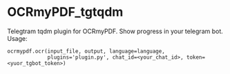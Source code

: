 # OCRmyPDF_tgtqdm
Telegtram tqdm plugin for OCRmyPDF. Show progress in your telegram bot. 
Usage:
```
ocrmypdf.ocr(input_file, output, language=language,
             plugins='plugin.py', chat_id=<your_chat_id>, token=<yuor_tgbot_token>)
```
